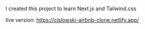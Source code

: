 I created this project to learn Next.js and Tailwind.css

live version: https://cislowski-airbnb-clone.netlify.app/
